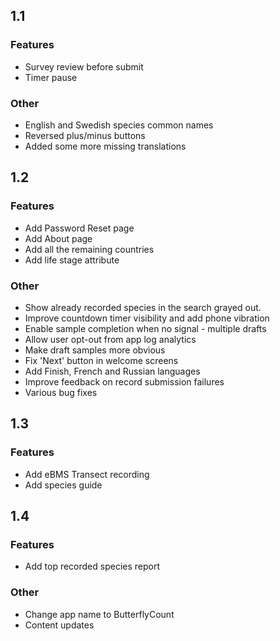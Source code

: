 ## 1.1

### Features

* Survey review before submit
* Timer pause

### Other

* English and Swedish species common names
* Reversed plus/minus buttons
* Added some more missing translations

## 1.2

### Features

* Add Password Reset page
* Add About page
* Add all the remaining countries
* Add life stage attribute

### Other

* Show already recorded species in the search grayed out.
* Improve countdown timer visibility and add phone vibration
* Enable sample completion when no signal - multiple drafts
* Allow user opt-out from app log analytics
* Make draft samples more obvious
* Fix 'Next' button in welcome screens
* Add Finish, French and Russian languages
* Improve feedback on record submission failures
* Various bug fixes


## 1.3

### Features

* Add eBMS Transect recording
* Add species guide

## 1.4

### Features
* Add top recorded species report

### Other
* Change app name to ButterflyCount
* Content updates

